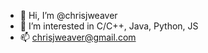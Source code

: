- 👋 Hi, I’m @chrisjweaver
- 👀 I’m interested in C/C++, Java, Python, JS
- 📫 chrisjweaver@gmail.com

<!---
chrisjweaver/chrisjweaver is a ✨ special ✨ repository because its `README.md` (this file) appears on your GitHub profile.
You can click the Preview link to take a look at your changes.
--->
